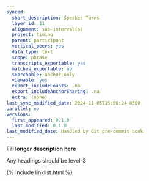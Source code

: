 ```yaml
---
synced:
  short_description: Speaker Turns
  layer_id: 11
  alignment: sub-interval(s)
  project: timing
  parent: participant
  vertical_peers: yes
  data_type: text
  scope: phrase
  transcripts_exportable: yes
  matches_exportable: no
  searchable: anchor-only
  viewable: yes
  export_includeCounts: .na
  export_includeAnchorSharing: .na
  extra: (none)
last_sync_modified_date: 2024-11-05T15:56:24-0500
parallel: no
versions:
  first_appeared: 0.1.0
  last_modified: 0.1.0
last_modified_date: Handled by Git pre-commit hook
---
```


**Fill longer description here**

Any headings should be level-3


{% include linklist.html %}

